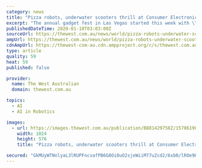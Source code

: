 ```yaml
---
category: news
title: "Pizza robots, underwater scooters thrill at Consumer Electronics Show"
excerpt: "The annual gadget fest in Las Vegas started this week with \"CES Unveiled,\" an event highlighted by several new robotic and artificial intelligence technology ... take it out when it’s done and slice it up. Picnic, the startup behind the robot, said it’s also assembling pizzas at T-Mobile Park in Seattle, where the company is based."
publishedDateTime: 2020-01-10T03:03:00Z
sourceUrl: https://thewest.com.au/news/world/pizza-robots-underwater-scooters-thrill-at-consumer-electronics-show-ng-b881429758z
ampUrl: https://thewest.com.au/news/world/pizza-robots-underwater-scooters-thrill-at-consumer-electronics-show-ng-b881429758z.amp
cdnAmpUrl: https://thewest-com-au.cdn.ampproject.org/c/s/thewest.com.au/news/world/pizza-robots-underwater-scooters-thrill-at-consumer-electronics-show-ng-b881429758z.amp
type: article
quality: 59
heat: 59
published: false

provider:
  name: The West Australian
  domain: thewest.com.au

topics:
  - AI
  - AI in Robotics

images:
  - url: https://images.thewest.com.au/publication/B881429758Z/1578619671651_GAH2J13PB.1-2.jpg?imwidth=1024
    width: 1024
    height: 576
    title: "Pizza robots, underwater scooters thrill at Consumer Electronics Show"

secured: "GkMUyWTNnlyaL3lRUPFncvafPB6G8Oi0uO2sjeWiiM77uZcd2/6xb0/lROe9Kc9bcxzggprogpnIKW5K9hgLYJTom6wlbGquy3tagVPjp4l7mEPnUFCCOH/XFdsZhW+kU1iU3an6NMwD1Iz4ls3fhWmfjibiPYUtbN4PAT1/3pe48KAYfxA7JhxrCrNJdrdiRJy5EpVE06iqojmLr6AawW3aQ1eyQn/T51fAvuhK6AVYWtQd4tcTib2ZHn9RNmwyvSHemMmh4ZYv8SVZfNRAsubuhiCKNi+dWd57OhA5RZpFeR+57dRN4rS92sFhrpWGFSVZSfQgmRkiPFJEjDHtgmvS8fMRW0Pj7jWENLqzr7lw7VAG+l0mWzPU1osakWWuy0ai4UenbZx3pY3FVctCWI3GdgsldXAmns+vvhlbnbBoLIjhe7JLj6nSkHLqBpjOyNsQx2j3CBiFimL8DOq4Vg==;JROPEtYck9PCsMU0/Xpa8w=="
---
```


